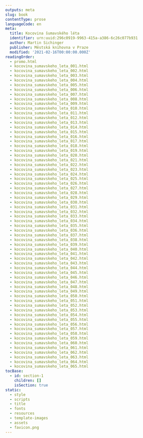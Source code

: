 ```yaml
---
outputs: meta
slug: book
contentType: prose
languageCode: en
meta:
  title: Kocovina šumavského léta
  identifier: urn:uuid:296c0919-9963-415a-a386-6c26c077b931
  author: Martin Sichinger
  publisher: Městská knihovna v Praze
  modified: '2021-02-16T00:00:00.000Z'
readingOrder:
  - promo.html
  - kocovina_sumavskeho_leta_001.html
  - kocovina_sumavskeho_leta_002.html
  - kocovina_sumavskeho_leta_003.html
  - kocovina_sumavskeho_leta_004.html
  - kocovina_sumavskeho_leta_005.html
  - kocovina_sumavskeho_leta_006.html
  - kocovina_sumavskeho_leta_007.html
  - kocovina_sumavskeho_leta_008.html
  - kocovina_sumavskeho_leta_009.html
  - kocovina_sumavskeho_leta_010.html
  - kocovina_sumavskeho_leta_011.html
  - kocovina_sumavskeho_leta_012.html
  - kocovina_sumavskeho_leta_013.html
  - kocovina_sumavskeho_leta_014.html
  - kocovina_sumavskeho_leta_015.html
  - kocovina_sumavskeho_leta_016.html
  - kocovina_sumavskeho_leta_017.html
  - kocovina_sumavskeho_leta_018.html
  - kocovina_sumavskeho_leta_019.html
  - kocovina_sumavskeho_leta_020.html
  - kocovina_sumavskeho_leta_021.html
  - kocovina_sumavskeho_leta_022.html
  - kocovina_sumavskeho_leta_023.html
  - kocovina_sumavskeho_leta_024.html
  - kocovina_sumavskeho_leta_025.html
  - kocovina_sumavskeho_leta_026.html
  - kocovina_sumavskeho_leta_027.html
  - kocovina_sumavskeho_leta_028.html
  - kocovina_sumavskeho_leta_029.html
  - kocovina_sumavskeho_leta_030.html
  - kocovina_sumavskeho_leta_031.html
  - kocovina_sumavskeho_leta_032.html
  - kocovina_sumavskeho_leta_033.html
  - kocovina_sumavskeho_leta_034.html
  - kocovina_sumavskeho_leta_035.html
  - kocovina_sumavskeho_leta_036.html
  - kocovina_sumavskeho_leta_037.html
  - kocovina_sumavskeho_leta_038.html
  - kocovina_sumavskeho_leta_039.html
  - kocovina_sumavskeho_leta_040.html
  - kocovina_sumavskeho_leta_041.html
  - kocovina_sumavskeho_leta_042.html
  - kocovina_sumavskeho_leta_043.html
  - kocovina_sumavskeho_leta_044.html
  - kocovina_sumavskeho_leta_045.html
  - kocovina_sumavskeho_leta_046.html
  - kocovina_sumavskeho_leta_047.html
  - kocovina_sumavskeho_leta_048.html
  - kocovina_sumavskeho_leta_049.html
  - kocovina_sumavskeho_leta_050.html
  - kocovina_sumavskeho_leta_051.html
  - kocovina_sumavskeho_leta_052.html
  - kocovina_sumavskeho_leta_053.html
  - kocovina_sumavskeho_leta_054.html
  - kocovina_sumavskeho_leta_055.html
  - kocovina_sumavskeho_leta_056.html
  - kocovina_sumavskeho_leta_057.html
  - kocovina_sumavskeho_leta_058.html
  - kocovina_sumavskeho_leta_059.html
  - kocovina_sumavskeho_leta_060.html
  - kocovina_sumavskeho_leta_061.html
  - kocovina_sumavskeho_leta_062.html
  - kocovina_sumavskeho_leta_063.html
  - kocovina_sumavskeho_leta_064.html
  - kocovina_sumavskeho_leta_065.html
tocBase:
  - id: section-1
    children: []
    isSection: true
static:
  - style
  - scripts
  - title
  - fonts
  - resources
  - template-images
  - assets
  - favicon.png
---
```

